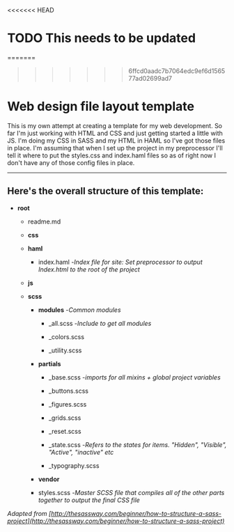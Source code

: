 <<<<<<< HEAD
# TODO This needs to be updated

=======
>>>>>>> 6ffcd0aadc7b7064edc9ef6d156577ad02699ad7
# Web design file layout template

This is my own attempt at creating a template for my web development. So far I'm just working with HTML and CSS and just getting started a little with JS. I'm doing my CSS in SASS and my HTML in HAML so I've got those files in place. I'm assuming that when I set up the project in my preprocessor I'll tell it where to put the styles.css and index.haml files so as of right now I don't have any of those config files in place.

---

## Here's the overall structure of this template:

+ **root**

  + readme.md

  + **css**

  + **haml**

    + index.haml -_Index file for site: Set preprocessor to output Index.html to the root of the project_

  + **js**

  + **scss**

    + **modules** -_Common modules_

      + _all.scss -_Include to get all modules_

      + _colors.scss     

      + _utility.scss

    + **partials**

      + _base.scss -_imports for all mixins + global project variables_

      + _buttons.scss

      + _figures.scss

      + _grids.scss

      + _reset.scss

      + _state.scss -_Refers to the states for items. "Hidden", "Visible", "Active", "inactive" etc_

      + _typography.scss

    + **vendor**

    + styles.scss -_Master SCSS file that compiles all of the other parts together to output the final CSS file_







_Adapted from [http://thesassway.com/beginner/how-to-structure-a-sass-project](http://thesassway.com/beginner/how-to-structure-a-sass-project)_
